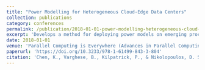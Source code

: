 ```yaml
---
title: "Power Modelling for Heterogeneous Cloud-Edge Data Centers"
collection: publications
category: conferences
permalink: /publication/2018-01-01-power-modelling-heterogeneous-cloud-edge
excerpt: 'Develops a method for deploying power models on emerging processors for cloud-edge data centers, proposing automated hardware counter selection and a two-stage power model that works across ARM and Intel architectures.'
date: 2018-01-01
venue: 'Parallel Computing is Everywhere (Advances in Parallel Computing, Vol. 32)'
paperurl: 'https://doi.org/10.3233/978-1-61499-843-3-804'
citation: 'Chen, K., Varghese, B., Kilpatrick, P., & Nikolopoulos, D. S. (2018). &quot;Power Modelling for Heterogeneous Cloud-Edge Data Centers.&quot; In <i>Parallel Computing is Everywhere</i> (pp. 804-813). <i>Advances in Parallel Computing</i>, Vol. 32. https://doi.org/10.3233/978-1-61499-843-3-804'
---
```

